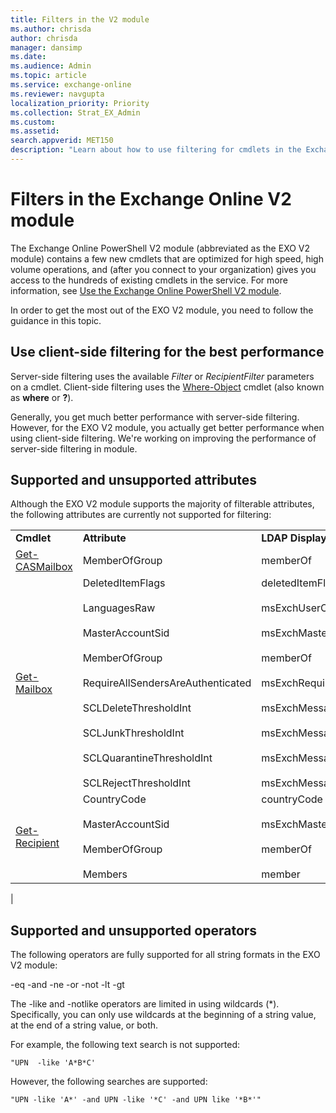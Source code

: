 ```yaml
---
title: Filters in the V2 module
ms.author: chrisda
author: chrisda
manager: dansimp
ms.date:
ms.audience: Admin
ms.topic: article
ms.service: exchange-online
ms.reviewer: navgupta
localization_priority: Priority
ms.collection: Strat_EX_Admin
ms.custom:
ms.assetid:
search.appverid: MET150
description: "Learn about how to use filtering for cmdlets in the Exchange Online V2 module."
---
```


# Filters in the Exchange Online V2 module

The Exchange Online PowerShell V2 module (abbreviated as the EXO V2 module) contains a few new cmdlets that are optimized for high speed, high volume operations, and (after you connect to your organization) gives you access to the hundreds of existing cmdlets in the service. For more information, see [Use the Exchange Online PowerShell V2 module](exchange-online-powershell-v2.md).

In order to get the most out of the EXO V2 module, you need to follow the guidance in this topic.

## Use client-side filtering for the best performance

Server-side filtering uses the available _Filter_ or _RecipientFilter_ parameters on a cmdlet. Client-side filtering uses the [Where-Object](https://docs.microsoft.com/powershell/module/microsoft.powershell.core/where-object) cmdlet (also known as **where** or **?**).

Generally, you get much better performance with server-side filtering. However, for the EXO V2 module, you actually get better performance when using client-side filtering. We're working on improving the performance of server-side filtering in module.

## Supported and unsupported attributes

Although the EXO V2 module supports the majority of filterable attributes, the following attributes are currently not supported for filtering:

||||
|---|---|---|
|**Cmdlet**|**Attribute**|**LDAP Display Name**|
|[Get-CASMailbox](https://docs.microsoft.com/powershell/module/exchange/get-casmailbox)|MemberOfGroup|memberOf|
|[Get-Mailbox](https://docs.microsoft.com/powershell/module/exchange/get-mailbox)|DeletedItemFlags <br/><br/> LanguagesRaw <br/><br/> MasterAccountSid <br/><br/> MemberOfGroup <br/><br/> RequireAllSendersAreAuthenticated <br/><br/> SCLDeleteThresholdInt <br/><br/> SCLJunkThresholdInt <br/><br/> SCLQuarantineThresholdInt <br/><br/> SCLRejectThresholdInt|deletedItemFlags <br/><br/> msExchUserCulture <br/><br/> msExchMasterAccountSid <br/><br/> memberOf <br/><br/> msExchRequireAuthToSendTo <br/><br/> msExchMessageHygieneSCLDeleteThreshold <br/><br/> msExchMessageHygieneSCLJunkThreshold <br/><br/> msExchMessageHygieneSCLQuarantineThreshold <br/><br/> msExchMessageHygieneSCLRejectThreshold|
|[Get-Recipient](https://docs.microsoft.com/powershell/module/exchange/get-recipient)|CountryCode <br/><br/> MasterAccountSid <br/><br/> MemberOfGroup <br/><br/> Members|countryCode <br/><br/> msExchMasterAccountSid <br/><br/> memberOf <br/><br/> member|
|

## Supported and unsupported operators

The following operators are fully supported for all string formats in the EXO V2 module:

-eq
-and
-ne
-or
-not
-lt
-gt

The -like and -notlike operators are limited in using wildcards (*). Specifically, you can only use wildcards at the beginning of a string value, at the end of a string value, or both.

For example, the following text search is not supported:

`"UPN  -like 'A*B*C'`

However, the following searches are supported:

`"UPN -like 'A*' -and UPN -like '*C' -and UPN like '*B*'"`
